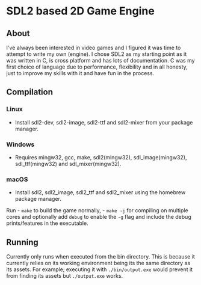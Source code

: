 # SDL2 based 2D Game Engine

## About
I've always been interested in video games and I figured it was time to attempt to write my own (engine).
I chose SDL2 as my starting point as it was written in C, is cross platform and has lots of documentation.
C was my first choice of language due to performance, flexibility and in all honesty, just to improve my skills with it and have fun in the process.

## Compilation

### Linux
- Install sdl2-dev, sdl2-image, sdl2-ttf and sdl2-mixer from your package manager.

### Windows
- Requires mingw32, gcc, make, sdl2(mingw32), sdl_image(mingw32), sdl_ttf(mingw32) and sdl_mixer(mingw32).

### macOS
- Install sdl2, sdl2_image, sdl2_ttf and sdl2_mixer using the homebrew package manager.

Run - `make` to build the game normally, - `make -j` for compiling on multiple cores and optionally add `debug` to enable the `-g` flag and include the debug prints/features in the executable.

## Running
Currently only runs when executed from the bin directory. This is because it currently relies on its working environment being its the same directory as its assets.
For example; executing it with `./bin/output.exe` would prevent it from finding its assets but `./output.exe` works.
